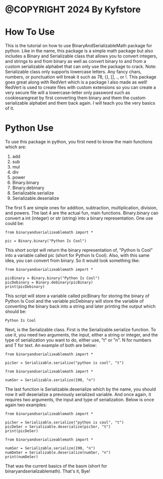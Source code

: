 # @COPYRIGHT 2024 By Kyfstore

# How To Use

This is the tutorial on how to use BinaryAndSerializableMath package for python. Like in the name, this package is a simple math package but also includes a Binary and Serializable class that allows you to convert integers, and strings to and from binary as well as convert binary to and from a custom serializable alphabet that can only use the package to crack. Note: Serializable class only supports lowercase letters. Any fancy chars, numbers, or punctuation will break it such as 78, {}, [], ., or !. This package goes great along with RedVert which is a package I also made as well! RedVert is used to create files with custom extensions so you can create a very secure file will a lowercase-letter only password such as cookiesaregreat by first converting them binary and them the custom serializable alphabet and them back again. I will teach you the very basics of it.

# Python Use

To use this package in python, you first need to know the main functions which are:

1. add
2. sub
3. mul
4. div
5. power
6. Binary.binary
7. Binary.debinary
8. Serializable.serialize
9. Serializable.deserialize

The first 5 are simple ones for addition, subtraction, multiplication, division, and powers. The last 4 are the actual fun, main functions. Binary.binary can convert a int (integer) or str (string) into a binary representation. One use could be:
```
from binaryandserializeablemath import *

pic = Binary.binary("Python Is Cool")
```
This short script will return the binary representation of, "Python Is Cool" into a variable called pic (short for Python Is Cool). Also, with this same idea, you can convert from binary. So it would look something like:
```
from binaryandserializeablemath import *

picBinary = Binary.binary("Python Is Cool")
picDebinary = Binary.debinary(picBinary)
print(picDebinary)
```
This script will store a variable called picBinary for storing the binary of Python Is Cool and the variable picDebinary will store the variable of converting the binary back into a string and later printing the output which should be:
```
Python Is Cool
```
Next, is the Serializable class. First is the Serializable.serialize function. To use it, you need two arguments, the input, either a string or integer, and the type of serialization you want to do, either use, "t" or "n". N for numbers and T for text. An example of both are below:
```
from binaryandserializeablemath import *

picSer = Serializable.serialize("python is cool", "t")
```
```
from binaryandserializeablemath import *

numSer = Serializable.serialize(190, "n")
```
The last function is Serializable.deserialize which by the name, you should now it will deserialize a previously serialized variable. And once again, it requires two arguments, the input and type of serialization. Below is once again two examples:
```
from binaryandserializeablemath import *

picSer = Serializable.serialize("python is cool", "t")
picDeSer = Serializable.deserialize(picSer, "t")
print(picDeSer)
```
```
from binaryandserializeablemath import *

numSer = Serializable.serialize(190, "n")
numDeSer = Serializable.deserialize(numSer, "n")
print(numDeSer)
```
That was the current basics of the basm (short for binaryandserializablemath). That's it, Bye!
